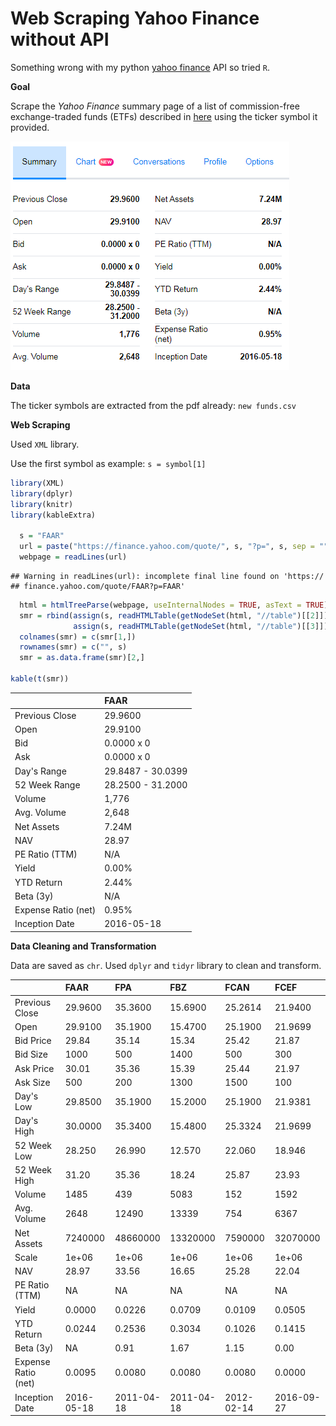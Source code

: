 Web Scraping Yahoo Finance without API
================

Something wrong with my python [yahoo finance](https://pypi.python.org/pypi/yahoo-finance/1.1.4) API so tried `R`.

**Goal**

Scrape the *Yahoo Finance* summary page of a list of commission-free exchange-traded funds (ETFs) described in [here](https://www.tdameritrade.com/retail-en_us/resources/pdf/TDA1000835.pdf) using the ticker symbol it provided.

![Summary table of a fund](img/summary.PNG)

**Data**

The ticker symbols are extracted from the pdf already: `new funds.csv`

**Web Scraping**

Used `XML` library.

Use the first symbol as example: `s = symbol[1]`

``` r
library(XML)
library(dplyr)
library(knitr)
library(kableExtra)

  s = "FAAR"
  url = paste("https://finance.yahoo.com/quote/", s, "?p=", s, sep = "")
  webpage = readLines(url)
```

    ## Warning in readLines(url): incomplete final line found on 'https://
    ## finance.yahoo.com/quote/FAAR?p=FAAR'

``` r
  html = htmlTreeParse(webpage, useInternalNodes = TRUE, asText = TRUE)
  smr = rbind(assign(s, readHTMLTable(getNodeSet(html, "//table")[[2]])), 
              assign(s, readHTMLTable(getNodeSet(html, "//table")[[3]]))) %>% t()
  colnames(smr) = c(smr[1,])
  rownames(smr) = c("", s)
  smr = as.data.frame(smr)[2,]

kable(t(smr))
```

|                     | FAAR              |
|---------------------|:------------------|
| Previous Close      | 29.9600           |
| Open                | 29.9100           |
| Bid                 | 0.0000 x 0        |
| Ask                 | 0.0000 x 0        |
| Day's Range         | 29.8487 - 30.0399 |
| 52 Week Range       | 28.2500 - 31.2000 |
| Volume              | 1,776             |
| Avg. Volume         | 2,648             |
| Net Assets          | 7.24M             |
| NAV                 | 28.97             |
| PE Ratio (TTM)      | N/A               |
| Yield               | 0.00%             |
| YTD Return          | 2.44%             |
| Beta (3y)           | N/A               |
| Expense Ratio (net) | 0.95%             |
| Inception Date      | 2016-05-18        |

**Data Cleaning and Transformation**

Data are saved as `chr`. Used `dplyr` and `tidyr` library to clean and transform.

|                     | FAAR       | FPA        | FBZ        | FCAN       | FCEF       |
|---------------------|:-----------|:-----------|:-----------|:-----------|:-----------|
| Previous Close      | 29.9600    | 35.3600    | 15.6900    | 25.2614    | 21.9400    |
| Open                | 29.9100    | 35.1900    | 15.4700    | 25.1900    | 21.9699    |
| Bid Price           | 29.84      | 35.14      | 15.34      | 25.42      | 21.87      |
| Bid Size            | 1000       | 500        | 1400       | 500        | 300        |
| Ask Price           | 30.01      | 35.36      | 15.39      | 25.44      | 21.97      |
| Ask Size            | 500        | 200        | 1300       | 1500       | 100        |
| Day's Low           | 29.8500    | 35.1900    | 15.2000    | 25.1900    | 21.9381    |
| Day's High          | 30.0000    | 35.3400    | 15.4800    | 25.3324    | 21.9699    |
| 52 Week Low         | 28.250     | 26.990     | 12.570     | 22.060     | 18.946     |
| 52 Week High        | 31.20      | 35.36      | 18.24      | 25.87      | 23.93      |
| Volume              | 1485       | 439        | 5083       | 152        | 1592       |
| Avg. Volume         | 2648       | 12490      | 13339      | 754        | 6367       |
| Net Assets          | 7240000    | 48660000   | 13320000   | 7590000    | 32070000   |
| Scale               | 1e+06      | 1e+06      | 1e+06      | 1e+06      | 1e+06      |
| NAV                 | 28.97      | 33.56      | 16.65      | 25.28      | 22.04      |
| PE Ratio (TTM)      | NA         | NA         | NA         | NA         | NA         |
| Yield               | 0.0000     | 0.0226     | 0.0709     | 0.0109     | 0.0505     |
| YTD Return          | 0.0244     | 0.2536     | 0.3034     | 0.1026     | 0.1415     |
| Beta (3y)           | NA         | 0.91       | 1.67       | 1.15       | 0.00       |
| Expense Ratio (net) | 0.0095     | 0.0080     | 0.0080     | 0.0080     | 0.0000     |
| Inception Date      | 2016-05-18 | 2011-04-18 | 2011-04-18 | 2012-02-14 | 2016-09-27 |
